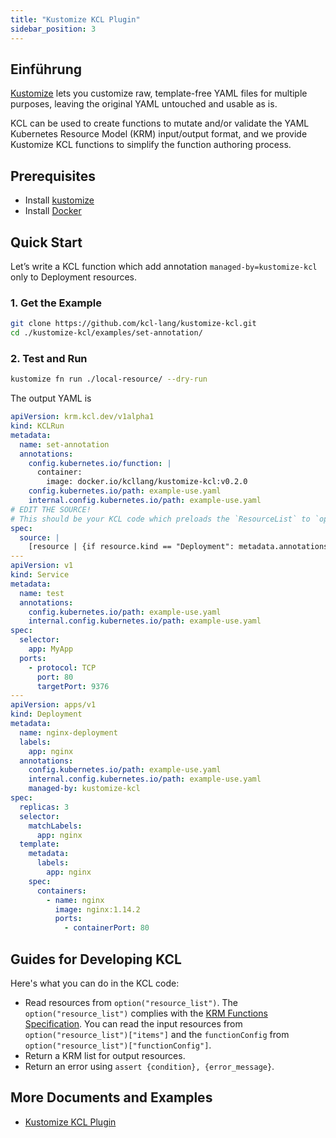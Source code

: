 ```yaml
---
title: "Kustomize KCL Plugin"
sidebar_position: 3
---
```


## Einführung

[Kustomize](https://github.com/kubernetes-sigs/kustomize) lets you customize raw, template-free YAML files for multiple purposes, leaving the original YAML untouched and usable as is.

KCL can be used to create functions to mutate and/or validate the YAML Kubernetes Resource Model (KRM) input/output format, and we provide Kustomize KCL functions to simplify the function authoring process.

## Prerequisites

- Install [kustomize](https://github.com/kubernetes-sigs/kustomize)
- Install [Docker](https://www.docker.com/)

## Quick Start

Let’s write a KCL function which add annotation `managed-by=kustomize-kcl` only to Deployment resources.

### 1. Get the Example

```bash
git clone https://github.com/kcl-lang/kustomize-kcl.git
cd ./kustomize-kcl/examples/set-annotation/
```

### 2. Test and Run

```bash
kustomize fn run ./local-resource/ --dry-run
```

The output YAML is

```yaml
apiVersion: krm.kcl.dev/v1alpha1
kind: KCLRun
metadata:
  name: set-annotation
  annotations:
    config.kubernetes.io/function: |
      container:
        image: docker.io/kcllang/kustomize-kcl:v0.2.0
    config.kubernetes.io/path: example-use.yaml
    internal.config.kubernetes.io/path: example-use.yaml
# EDIT THE SOURCE!
# This should be your KCL code which preloads the `ResourceList` to `option("resource_list")
spec:
  source: |
    [resource | {if resource.kind == "Deployment": metadata.annotations: {"managed-by" = "kustomize-kcl"}} for resource in option("resource_list").items]
---
apiVersion: v1
kind: Service
metadata:
  name: test
  annotations:
    config.kubernetes.io/path: example-use.yaml
    internal.config.kubernetes.io/path: example-use.yaml
spec:
  selector:
    app: MyApp
  ports:
    - protocol: TCP
      port: 80
      targetPort: 9376
---
apiVersion: apps/v1
kind: Deployment
metadata:
  name: nginx-deployment
  labels:
    app: nginx
  annotations:
    config.kubernetes.io/path: example-use.yaml
    internal.config.kubernetes.io/path: example-use.yaml
    managed-by: kustomize-kcl
spec:
  replicas: 3
  selector:
    matchLabels:
      app: nginx
  template:
    metadata:
      labels:
        app: nginx
    spec:
      containers:
        - name: nginx
          image: nginx:1.14.2
          ports:
            - containerPort: 80
```

## Guides for Developing KCL

Here's what you can do in the KCL code:

- Read resources from `option("resource_list")`. The `option("resource_list")` complies with the [KRM Functions Specification](https://kpt.dev/book/05-developing-functions/01-functions-specification). You can read the input resources from `option("resource_list")["items"]` and the `functionConfig` from `option("resource_list")["functionConfig"]`.
- Return a KRM list for output resources.
- Return an error using `assert {condition}, {error_message}`.

## More Documents and Examples

- [Kustomize KCL Plugin](https://github.com/kcl-lang/kustomize-kcl)
